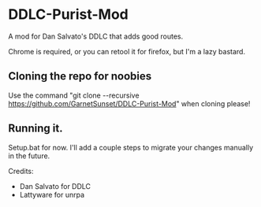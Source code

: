 # DDLC-Purist-Mod
A mod for Dan Salvato's DDLC that adds good routes.

Chrome is required, or you can retool it for firefox, but I'm a lazy bastard.

## Cloning the repo for noobies

Use the command "git clone --recursive https://github.com/GarnetSunset/DDLC-Purist-Mod" when cloning please!

## Running it.

Setup.bat for now. I'll add a couple steps to migrate your changes manually in the future. 

Credits: 

- Dan Salvato for DDLC
- Lattyware for unrpa